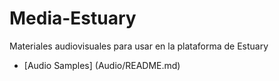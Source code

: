 # Media-Estuary
Materiales audiovisuales para usar en la plataforma de Estuary

+ [Audio Samples] (Audio/README.md)
